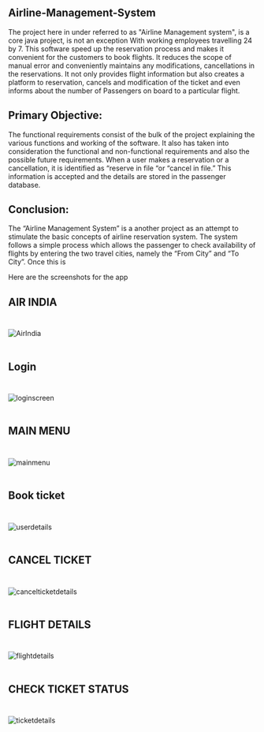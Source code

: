 ## Airline-Management-System
The project here in under referred to as "Airline Management system", is a core java project, is not an exception With working employees travelling 24 by 7. This software speed up the reservation process and makes it convenient for the customers to book flights. It reduces the scope of manual error and conveniently maintains any modifications, cancellations in the reservations. It not only provides flight information but also creates a platform to reservation, cancels and modification of the ticket and even informs about the number of Passengers on board to a particular flight.

## Primary Objective:
The functional requirements consist of the bulk of the project explaining the various functions and working
of the software. It also has taken into consideration the functional and non-functional requirements and
also the possible future requirements.
When a user makes a reservation or a cancellation, it is identified as “reserve in file “or “cancel in file.” This
information is accepted and the details are stored in the passenger database.
## Conclusion:
The “Airline Management System” is a another project as an attempt to stimulate the basic concepts of
airline reservation system. The system follows a simple process which allows the passenger to check
availability of flights by entering the two travel cities, namely the “From City” and “To City”. Once this is

Here are the screenshots for the app 
<br>
## **AIR INDIA**<br><br>
![AirIndia](https://user-images.githubusercontent.com/68361729/160358262-8d8b3113-f862-4017-93c4-8414993e03b7.png)<br><br>

## **Login**<br><br>

![loginscreen](https://user-images.githubusercontent.com/68361729/160358556-aa7ff197-ede2-47fa-96a8-ec17f1b81ccf.png)<br><br>

## **MAIN MENU**<br><br>

![mainmenu](https://user-images.githubusercontent.com/68361729/160358630-1749bc79-2ae0-496c-8939-8a35d09e7d4d.png)<br><br>


## **Book ticket**<br><br>

![userdetails](https://user-images.githubusercontent.com/68361729/160358814-35d8d78c-e2ea-49ef-a848-9d093ba23122.png)<br><br>

## **CANCEL TICKET**<br><br>

![cancelticketdetails](https://user-images.githubusercontent.com/68361729/160358990-b17487ce-8ee0-47f3-8f44-439aa3967340.png)<br><br>

## **FLIGHT DETAILS**<br><br>

![flightdetails](https://user-images.githubusercontent.com/68361729/160359154-8074327a-b6db-48b4-a86c-2177272c8524.png)<br><br>

## **CHECK TICKET STATUS**<br><br>

![ticketdetails](https://user-images.githubusercontent.com/68361729/160359238-5d484284-0519-4d84-b296-9e23c0e1efc7.png)<br><br>

